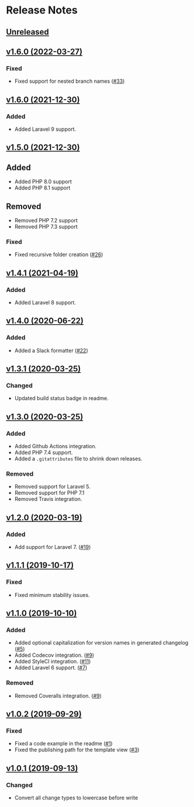 # Release Notes

## [Unreleased](https://github.com/markwalet/laravel-changelog/compare/v1.6.1...master)

## [v1.6.0 (2022-03-27)](https://github.com/markwalet/laravel-changelog/compare/v1.6.0...v1.6.1)

### Fixed
- Fixed support for nested branch names ([#33](https://github.com/markwalet/laravel-changelog/issues/33))

## [v1.6.0 (2021-12-30)](https://github.com/markwalet/laravel-changelog/compare/v1.5.0...v1.6.0)

### Added
- Added Laravel 9 support.

## [v1.5.0 (2021-12-30)](https://github.com/markwalet/laravel-changelog/compare/v1.4.1...v1.5.0)

## Added
- Added PHP 8.0 support
- Added PHP 8.1 support

## Removed
- Removed PHP 7.2 support
- Removed PHP 7.3 support

### Fixed
- Fixed recursive folder creation ([#26](https://github.com/markwalet/laravel-changelog/issues/26))

## [v1.4.1 (2021-04-19)](https://github.com/markwalet/laravel-changelog/compare/v1.4.0...v1.4.1)

### Added
- Added Laravel 8 support.

## [v1.4.0 (2020-06-22)](https://github.com/markwalet/laravel-changelog/compare/v1.3.1...v1.4.0)

### Added
- Added a Slack formatter ([#22](https://github.com/markwalet/laravel-changelog/issues/22))

## [v1.3.1 (2020-03-25)](https://github.com/markwalet/laravel-changelog/compare/v1.3.0...v1.3.1)

### Changed
- Updated build status badge in readme.

## [v1.3.0 (2020-03-25)](https://github.com/markwalet/laravel-changelog/compare/v1.2.0...v1.3.0)

### Added
- Added Github Actions integration.
- Added PHP 7.4 support.
- Added a `.gitattributes` file to shrink down releases.
 
### Removed
- Removed support for Laravel 5.
- Removed support for PHP 7.1
- Removed Travis integration.

## [v1.2.0 (2020-03-19)](https://github.com/markwalet/laravel-changelog/compare/v1.1.1...v1.2.0)

### Added
- Add support for Laravel 7. ([#19](https://github.com/markwalet/laravel-changelog/issues/19))

## [v1.1.1 (2019-10-17)](https://github.com/markwalet/laravel-changelog/compare/v1.1.0...v1.1.1)

### Fixed
- Fixed minimum stability issues.

## [v1.1.0 (2019-10-10)](https://github.com/markwalet/laravel-changelog/compare/v1.0.2...v1.1.0)

### Added
- Added optional capitalization for version names in generated changelog ([#5](https://github.com/markwalet/laravel-changelog/issues/5))
- Added Codecov integration. ([#9](https://github.com/markwalet/laravel-changelog/issues/9))
- Added StyleCI integration. ([#11](https://github.com/markwalet/laravel-changelog/issues/11))
- Added Laravel 6 support. ([#7](https://github.com/markwalet/laravel-changelog/issues/7))

### Removed
- Removed Coveralls integration. ([#9](https://github.com/markwalet/laravel-changelog/issues/9))

## [v1.0.2 (2019-09-29)](https://github.com/markwalet/laravel-changelog/compare/v1.0.1...v1.0.2)

### Fixed
- Fixed a code example in the readme ([#1](https://github.com/markwalet/laravel-changelog/issues/1))
- Fixed the publishing path for the template view ([#3](https://github.com/markwalet/laravel-changelog/issues/3))

## [v1.0.1 (2019-09-13)](https://github.com/markwalet/laravel-changelog/compare/v1.0.0...v1.0.1)

### Changed
 - Convert all change types to lowercase before write
